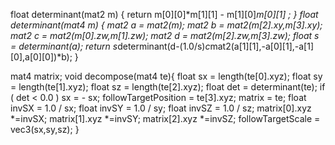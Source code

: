 float determinant(mat2 m) {
  return m[0][0]*m[1][1] - m[1][0]*m[0][1] ;
}
float determinant(mat4 m) {
  mat2 a = mat2(m);
  mat2 b = mat2(m[2].xy,m[3].xy);
  mat2 c = mat2(m[0].zw,m[1].zw);
  mat2 d = mat2(m[2].zw,m[3].zw);
  float s = determinant(a);
  return s*determinant(d-(1.0/s)*c*mat2(a[1][1],-a[0][1],-a[1][0],a[0][0])*b);
}

mat4 matrix;
void decompose(mat4 te){
float sx = length(te[0].xyz);
float sy = length(te[1].xyz);
float sz = length(te[2].xyz);
float det = determinant(te);
	if ( det < 0.0 ) sx = - sx;
followTargetPosition = te[3].xyz;
matrix = te;
float invSX = 1.0 / sx;
float invSY = 1.0 / sy;
float invSZ = 1.0 / sz;
matrix[0].xyz *=invSX;
matrix[1].xyz *=invSY;
matrix[2].xyz *=invSZ;
followTargetScale = vec3(sx,sy,sz);
}


